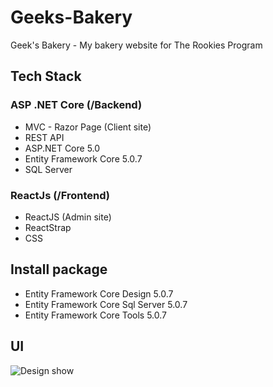 # Geeks-Bakery
 Geek's Bakery - My bakery website for The Rookies Program

 ## Tech Stack
 ### ASP .NET Core (/Backend)
 - MVC - Razor Page (Client site)
 - REST API
 - ASP.NET Core 5.0
 - Entity Framework Core 5.0.7
 - SQL Server
 ### ReactJs (/Frontend)
 - ReactJS (Admin site)
 - ReactStrap
 - CSS

 ## Install package
 - Entity Framework Core Design 5.0.7
 - Entity Framework Core Sql Server 5.0.7
 - Entity Framework Core Tools 5.0.7

 ## UI
![Design show](https://user-images.githubusercontent.com/44517184/124892792-6130a100-e004-11eb-8eba-d5b8e0012433.png)


